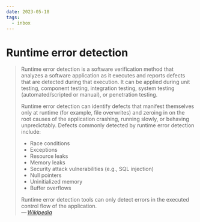 ```yaml
---
date: 2023-05-18
tags:
  - inbox
---
```


# Runtime error detection

> Runtime error detection is a software verification method that analyzes a
> software application as it executes and reports defects that are detected
> during that execution. It can be applied during unit testing, component
> testing, integration testing, system testing (automated/scripted or manual),
> or penetration testing.
>
> Runtime error detection can identify defects that manifest themselves only at
> runtime (for example, file overwrites) and zeroing in on the root causes of
> the application crashing, running slowly, or behaving unpredictably. Defects
> commonly detected by runtime error detection include:
>
> - Race conditions
> - Exceptions
> - Resource leaks
> - Memory leaks
> - Security attack vulnerabilities (e.g., SQL injection)
> - Null pointers
> - Uninitialized memory
> - Buffer overflows
>
> Runtime error detection tools can only detect errors in the executed control
> flow of the application.\
> — <cite>[Wikipedia](https://en.wikipedia.org/wiki/Runtime_error_detection)</cite>